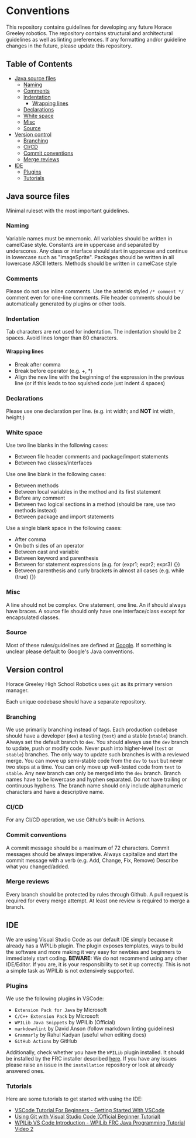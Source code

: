# Conventions

This repository contains guidelines for developing any future Horace Greeley robotics. The repository contains structural and architectural guidelines as well as linting preferences. If any formatting and/or guideline changes in the future, please update this repository.

<!-- START doctoc generated TOC please keep comment here to allow auto update -->
<!-- DON'T EDIT THIS SECTION, INSTEAD RE-RUN doctoc TO UPDATE -->
## Table of Contents

- [Java source files](#java-source-files)
  - [Naming](#naming)
  - [Comments](#comments)
  - [Indentation](#indentation)
    - [Wrapping lines](#wrapping-lines)
  - [Declarations](#declarations)
  - [White space](#white-space)
  - [Misc](#misc)
  - [Source](#source)
- [Version control](#version-control)
  - [Branching](#branching)
  - [CI/CD](#cicd)
  - [Commit conventions](#commit-conventions)
  - [Merge reviews](#merge-reviews)
- [IDE](#ide)
  - [Plugins](#plugins)
  - [Tutorials](#tutorials)

<!-- END doctoc generated TOC please keep comment here to allow auto update -->

## Java source files

Minimal ruleset with the most important guidelines.

### Naming

Variable names must be mnemonic. All variables should be written in camelCase style. Constants are in uppercase and separated by underscores. Any class or interface should start in uppercase and continue in lowercase such as "ImageSprite". Packages should be written in all lowercase ASCII letters. Methods should be written in camelCase style

### Comments

Please do not use inline comments. Use the asterisk styled ``/* comment */`` comment even for one-line comments. File header comments should be automatically generated by plugins or other tools.

### Indentation

Tab characters are not used for indentation. The indentation should be 2 spaces.
Avoid lines longer than 80 characters.

#### Wrapping lines

- Break after comma
- Break before operator (e.g. +, *)
- Align the new line with the beginning of the expression in the previous line (or if this leads to too squished code just indent 4 spaces)

### Declarations

Please use one declaration per line. (e.g. int width; and **NOT** int width, height;)

### White space

Use two line blanks in the following cases:

- Between file header comments and package/import statements
- Between two classes/interfaces

Use one line blank in the following cases:

- Between methods
- Between local variables in the method and its first statement
- Before any comment
- Between two logical sections in a method (should be rare, use two methods instead)
- Between package and import statements

Use a single blank space in the following cases:

- After comma
- On both sides of an operator
- Between cast and variable
- Between keyword and parenthesis
- Between for statement expressions (e.g. for (expr1; expr2; expr3) {})
- Between parenthesis and curly brackets in almost all cases (e.g. while (true) {})

### Misc

A line should not be complex. One statement, one line. An if should always have braces. A source file should only have one interface/class except for encapsulated classes.

### Source

Most of these rules/guidelines are defined at [Google](https://google.github.io/styleguide/javaguide.html). If something is unclear please default to Google's Java conventions.

## Version control

Horace Greeley High School Robotics uses ``git`` as its primary version manager.

Each unique codebase should have a separate repository.

### Branching

We use primarily branching instead of tags.
Each production codebase should have a developer (``dev``) a testing (``test``) and a stable (``stable``) branch.
Always set the default branch to ``dev``.
You should always use the ``dev`` branch to update, push or modify code. Never push into higher-level (``test`` or ``stable``) branches. The only way to update such branches is with a reviewed merge.
You can move up semi-stable code from the ``dev`` to ``test`` but never two steps at a time. You can only move up well-tested code from ``test`` to ``stable``.
Any new branch can only be merged into the ``dev`` branch.
Branch names have to be lowercase and hyphen separated. Do not have trailing or continuous hyphens. The branch name should only include alphanumeric characters and have a descriptive name.

### CI/CD

For any CI/CD operation, we use Github's built-in Actions.

### Commit conventions

A commit message should be a maximum of 72 characters.
Commit messages should be always imperative.
Always capitalize and start the commit message with a verb (e.g. Add, Change, Fix, Remove)
Describe what you changed/added.

### Merge reviews

Every branch should be protected by rules through Github.
A pull request is required for every merge attempt.
At least one review is required to merge a branch.

## IDE

We are using Visual Studio Code as our default IDE simply because it already has a WPILib plugin. The plugin exposes templates, ways to build the software and more making it very easy for newbies and beginners to immediately start coding. **BEWARE:** We do not recommend using any other IDE/Editor. If you are, it is your responsibility to set it up correctly. This is not a simple task as WPILib is not extensively supported.

### Plugins

We use the following plugins in VSCode:

- ``Extension Pack for Java`` by Microsoft
- ``C/C++ Extension Pack`` by Microsoft
- ``WPILib Java Snippets`` by WPILib (Official)
- ``markdownlint`` by David Anson (follow markdown linting guidelines)
- ``Grammarly`` by Rahul Kadyan (useful when editing docs)
- ``GitHub Actions`` by GitHub

Additionally, check whether you have the ``WPILib`` plugin installed. It should be installed by the FRC installer described [here](https://github.com/Greeley-Robotics/installation). If you have any issues please raise an issue in the ``installation`` repository or look at already answered ones.

### Tutorials

Here are some tutorials to get started with using the IDE:

- [VSCode Tutorial For Beginners - Getting Started With VSCode](https://www.youtube.com/watch?v=ORrELERGIHs)
- [Using Git with Visual Studio Code (Official Beginner Tutorial)](https://www.youtube.com/watch?v=i_23KUAEtUM)
- [WPILib VS Code Introduction - WPILib FRC Java Programming Tutorial Video 2](https://www.youtube.com/watch?v=niDZQifEYeE)
